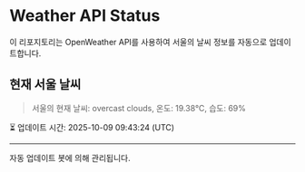 
# Weather API Status

이 리포지토리는 OpenWeather API를 사용하여 서울의 날씨 정보를 자동으로 업데이트합니다.

## 현재 서울 날씨
> 서울의 현재 날씨: overcast clouds, 온도: 19.38°C, 습도: 69%

⏳ 업데이트 시간: 2025-10-09 09:43:24 (UTC)

---
자동 업데이트 봇에 의해 관리됩니다.
